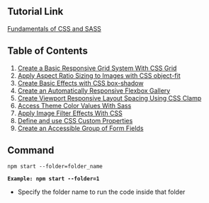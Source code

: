 ## Tutorial Link

[Fundamentals of CSS and SASS](https://egghead.io/courses/learn-the-fundamentals-of-css-and-sass-to-create-modern-and-responsive-layouts-f341)

## Table of Contents

1. [Create a Basic Responsive Grid System With CSS Grid](https://egghead.io/lessons/css-create-a-basic-responsive-grid-system-with-css-grid)
2. [Apply Aspect Ratio Sizing to Images with CSS object-fit](https://egghead.io/lessons/css-apply-aspect-ratio-sizing-to-images-with-css-object-fit)
3. [Create Basic Effects with CSS box-shadow](https://egghead.io/lessons/css-create-basic-effects-with-css-box-shadow)
4. [Create an Automatically Responsive Flexbox Gallery](https://egghead.io/lessons/flexbox-create-an-automatically-responsive-flexbox-gallery)
5. [Create Viewport Responsive Layout Spacing Using CSS Clamp](https://egghead.io/lessons/css-create-viewport-responsive-layout-spacing-using-css-clamp)
6. [Access Theme Color Values With Sass](https://egghead.io/lessons/scss-access-theme-color-values-with-sass)
7. [Apply Image Filter Effects With CSS](https://egghead.io/lessons/css-apply-image-filter-effects-with-css)
8. [Define and use CSS Custom Properties](https://egghead.io/lessons/css-define-and-use-css-custom-properties)
9. [Create an Accessible Group of Form Fields](https://egghead.io/lessons/html-5-create-an-accessible-group-of-form-fields)

## Command

```
npm start --folder=folder_name
```

**`Example: npm start --folder=1`**
- Specify the folder name to run the code inside that folder